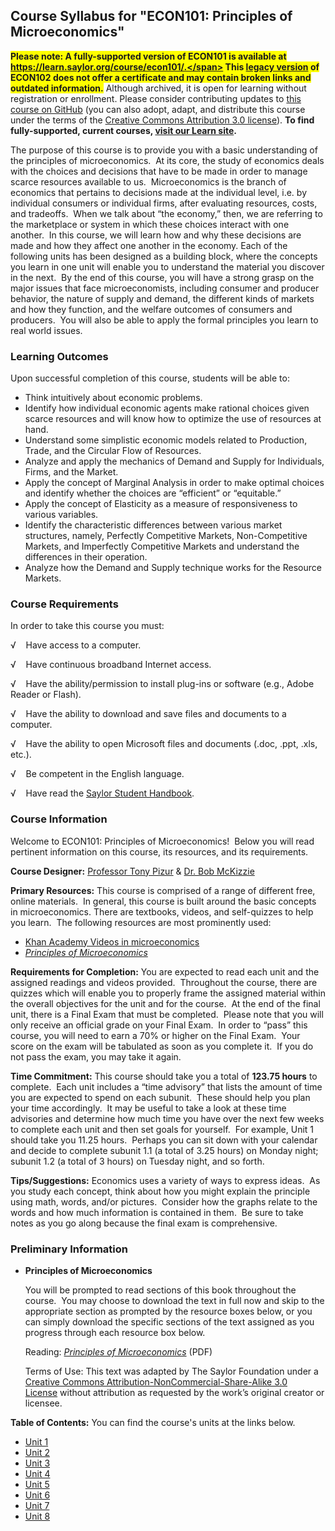 Course Syllabus for "ECON101: Principles of Microeconomics"
-----------------------------------------------------------

**<span style="background-color: yellow;">Please note: A fully-supported version of ECON101 is available at 
https://learn.saylor.org/course/econ101/.</span> This [legacy version](https://sayloracademy.zendesk.com/hc/en-us/articles/206089967) of ECON102 does not offer a certificate and may contain 
broken links and outdated information.** Although archived, it is open 
for learning without registration or enrollment. Please consider contributing 
updates to [this course on GitHub](https://github.com/saylordotorg/course_econ101) 
(you can also adopt, adapt, and distribute this course under the terms of 
the [Creative Commons Attribution 3.0 license](http://creativecommons.org/licenses/by/3.0/)). **To find fully-supported, current courses, [visit our 
Learn site](https://learn.saylor.org).**

The purpose of this course is to provide you with a basic understanding
of the principles of microeconomics.  At its core, the study of
economics deals with the choices and decisions that have to be made in
order to manage scarce resources available to us.  Microeconomics is the
branch of economics that pertains to decisions made at the individual
level, i.e. by individual consumers or individual firms, after
evaluating resources, costs, and tradeoffs.  When we talk about “the
economy,” then, we are referring to the marketplace or system in which
these choices interact with one another.  In this course, we will learn
how and why these decisions are made and how they affect one another in
the economy. Each of the following units has been designed as a building
block, where the concepts you learn in one unit will enable you to
understand the material you discover in the next.  By the end of this
course, you will have a strong grasp on the major issues that face
microeconomists, including consumer and producer behavior, the nature of
supply and demand, the different kinds of markets and how they function,
and the welfare outcomes of consumers and producers.  You will also be
able to apply the formal principles you learn to real world issues.

### Learning Outcomes

Upon successful completion of this course, students will be able to:  

-   Think intuitively about economic problems.
-   Identify how individual economic agents make rational choices given
    scarce resources and will know how to optimize the use of resources
    at hand.
-   Understand some simplistic economic models related to Production,
    Trade, and the Circular Flow of Resources.
-   Analyze and apply the mechanics of Demand and Supply for
    Individuals, Firms, and the Market.
-   Apply the concept of Marginal Analysis in order to make optimal
    choices and identify whether the choices are “efficient” or
    “equitable.”
-   Apply the concept of Elasticity as a measure of responsiveness to
    various variables.
-   Identify the characteristic differences between various market
    structures, namely, Perfectly Competitive Markets, Non-Competitive
    Markets, and Imperfectly Competitive Markets and understand the
    differences in their operation.
-   Analyze how the Demand and Supply technique works for the Resource
    Markets.

### Course Requirements

In order to take this course you must:

√    Have access to a computer.

√    Have continuous broadband Internet access.

√    Have the ability/permission to install plug-ins or software (e.g.,
Adobe Reader or Flash).

√    Have the ability to download and save files and documents to a
computer.

√    Have the ability to open Microsoft files and documents (.doc, .ppt,
.xls, etc.).

√    Be competent in the English language.

√    Have read the [Saylor Student
Handbook](https://resources.saylor.org/archived/wp-content/uploads/2012/05/Saylor-StudentHandbook.pdf).

### Course Information

Welcome to ECON101: Principles of Microeconomics!  Below you will read
pertinent information on this course, its resources, and its
requirements.  
  
 **Course Designer:** [Professor Tony
Pizur](http://www.saylor/faculty-o-t/#ProfessorTonyPizur) & [Dr. Bob
McKizzie](http://www.saylor.org/faculty-h-n/#DrBobMcKizzie)  
  
 **Primary Resources:** This course is comprised of a range of different
free, online materials.  In general, this course is built around the
basic concepts in microeconomics. There are textbooks, videos, and
self-quizzes to help you learn.  The following resources are most
prominently used:  

-   [Khan Academy Videos in
    microeconomics](http://www.khanacademy.org/#microeconomics)
-   [*Principles of
    Microeconomics*](https://resources.saylor.org/archived/textbooks/Principles%20of%20Microeconomics.pdf)

**Requirements for Completion:** You are expected to read each unit and
the assigned readings and videos provided.  Throughout the course, there
are quizzes which will enable you to properly frame the assigned
material within the overall objectives for the unit and for the course.
 At the end of the final unit, there is a Final Exam that must be
completed.  Please note that you will only receive an official grade on
your Final Exam.  In order to “pass” this course, you will need to earn
a 70% or higher on the Final Exam.  Your score on the exam will be
tabulated as soon as you complete it.  If you do not pass the exam, you
may take it again.  
  
 **Time Commitment:** This course should take you a total of **123.75
hours** to complete.  Each unit includes a “time advisory” that lists
the amount of time you are expected to spend on each subunit.  These
should help you plan your time accordingly.  It may be useful to take a
look at these time advisories and determine how much time you have over
the next few weeks to complete each unit and then set goals for
yourself.  For example, Unit 1 should take you 11.25 hours.  Perhaps you
can sit down with your calendar and decide to complete subunit 1.1 (a
total of 3.25 hours) on Monday night; subunit 1.2 (a total of 3 hours)
on Tuesday night, and so forth.  
  
 **Tips/Suggestions:** Economics uses a variety of ways to express
ideas.  As you study each concept, think about how you might explain the
principle using math, words, and/or pictures.  Consider how the graphs
relate to the words and how much information is contained in them.  Be
sure to take notes as you go along because the final exam is
comprehensive.

### Preliminary Information

-   **Principles of Microeconomics**

    You will be prompted to read sections of this book throughout the
    course.  You may choose to download the text in full now and skip to
    the appropriate section as prompted by the resource boxes below, or
    you can simply download the specific sections of the text assigned
    as you progress through each resource box below.  
      
     Reading: *[Principles of
    Microeconomics](https://resources.saylor.org/archived/textbooks/Principles%20of%20Microeconomics.pdf)* (PDF)  
      
     Terms of Use: This text was adapted by The Saylor Foundation under
    a [Creative Commons Attribution-NonCommercial-Share-Alike 3.0
    License](http://creativecommons.org/licenses/by-nc-sa/3.0/) without
    attribution as requested by the work’s original creator or licensee.

**Table of Contents:** You can find the course's units at the links below.

- [Unit 1](https://legacy.saylor.org/econ101/Unit01/)
- [Unit 2](https://legacy.saylor.org/econ101/Unit02/)
- [Unit 3](https://legacy.saylor.org/econ101/Unit03/)
- [Unit 4](https://legacy.saylor.org/econ101/Unit04/)
- [Unit 5](https://legacy.saylor.org/econ101/Unit05/)
- [Unit 6](https://legacy.saylor.org/econ101/Unit06/)
- [Unit 7](https://legacy.saylor.org/econ101/Unit07/)
- [Unit 8](https://legacy.saylor.org/econ101/Unit08/)
